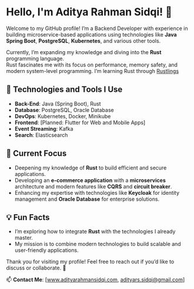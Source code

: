  # Hello, I'm Aditya Rahman Sidqi! 👋  

Welcome to my GitHub profile! I’m a Backend Developer with experience in building microservice-based applications using technologies like **Java Spring Boot**, **PostgreSQL**, **Kubernetes**, and various other tools.  

Currently, I’m expanding my knowledge and diving into the **Rust** programming language.  
Rust fascinates me with its focus on performance, memory safety, and modern system-level programming. I’m learning Rust through [Rustlings](https://github.com/rust-lang/rustlings)  

## 🔧 Technologies and Tools I Use  
- **Back-End**: Java (Spring Boot), Rust  
- **Database**: PostgreSQL, Oracle Database  
- **DevOps**: Kubernetes, Docker, Minikube  
- **Frontend**: [Planned: Flutter for Web and Mobile Apps]  
- **Event Streaming**: Kafka  
- **Search**: Elasticsearch  

## 🎯 Current Focus  
- Deepening my knowledge of **Rust** to build efficient and secure applications.  
- Developing an **e-commerce application** with a **microservices** architecture and modern features like **CQRS** and **circuit breaker**.  
- Enhancing my expertise with technologies like **Keycloak** for identity management and **Oracle Database** for enterprise solutions.  

## 💡 Fun Facts  
- I’m exploring how to integrate **Rust** with the technologies I already master.  
- My mission is to combine modern technologies to build scalable and user-friendly applications.  

Thank you for visiting my profile! Feel free to reach out if you’d like to discuss or collaborate. 🚀  

📫 **Contact Me**: [www.adityarahmansidqi.com, adityars.sidqi@gmail.com]  


<!---
adityars-sidqi/adityars-sidqi is a ✨ special ✨ repository because its `README.md` (this file) appears on your GitHub profile.
You can click the Preview link to take a look at your changes.
--->
